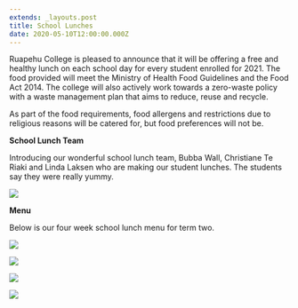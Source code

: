 ```yaml
---
extends: _layouts.post
title: School Lunches
date: 2020-05-10T12:00:00.000Z
---
```

Ruapehu College is pleased to announce that it will be offering a free and healthy lunch on each school day for every student enrolled for 2021. The food provided will meet the Ministry of Health Food Guidelines and the Food Act 2014. The college will also actively work towards a zero-waste policy with a waste management plan that aims to reduce, reuse and recycle.

As part of the food requirements, food allergens and restrictions due to religious reasons will be catered for, but food preferences will not be. 

**School Lunch Team**

Introducing our wonderful school lunch team, Bubba Wall, Christiane Te Riaki and Linda Laksen who are making our student lunches. The students say they were really yummy.

![](https://res.cloudinary.com/ruapehu-college/image/upload/v1620681560/IMG_8649_svs4xm.jpg)

**Menu**

Below is our four week school lunch menu for term two. 

![](https://res.cloudinary.com/ruapehu-college/image/upload/v1620680449/Term_2_menus_Page_1_bxwhav.jpg)

![](https://res.cloudinary.com/ruapehu-college/image/upload/v1620680449/Term_2_menus_Page_2_zh5jkv.jpg)

![](https://res.cloudinary.com/ruapehu-college/image/upload/v1620680449/Term_2_menus_Page_3_kb8lei.jpg)

![](https://res.cloudinary.com/ruapehu-college/image/upload/v1620680449/Term_2_menus_Page_4_tjufqk.jpg)
